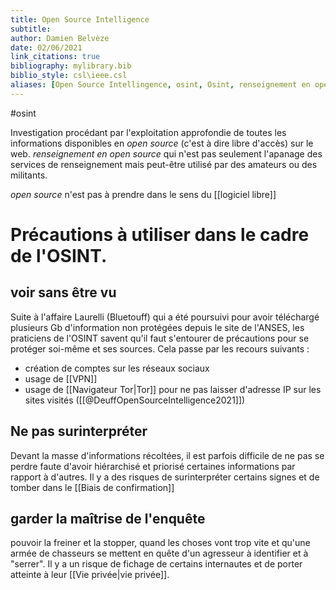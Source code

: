 ```yaml
---
title: Open Source Intelligence
subtitle:
author: Damien Belvèze
date: 02/06/2021
link_citations: true
bibliography: mylibrary.bib
biblio_style: csl\ieee.csl
aliases: [Open Source Intellingence, osint, Osint, renseignement en open source, recherche en open source]
---
```

#osint

Investigation procédant par l'exploitation approfondie de toutes les informations disponibles en *open source* (c'est à dire libre d'accès) sur le web. 
*renseignement en open source* qui n'est pas seulement l'apanage des services de renseignement mais peut-être utilisé par des amateurs ou des militants.

*open source* n'est pas à prendre dans le sens du [[logiciel libre]]

# Précautions à utiliser dans le cadre de l'OSINT.

## voir sans être vu

Suite à l'affaire Laurelli (Bluetouff) qui a été poursuivi pour avoir téléchargé plusieurs Gb d'information non protégées depuis le site de l'ANSES, les praticiens de l'OSINT savent qu'il faut s'entourer de précautions pour se protéger soi-même et ses sources. Cela passe par les recours suivants : 

- création de comptes sur les réseaux sociaux
- usage de [[VPN]]
- usage de [[Navigateur Tor|Tor]] pour ne pas laisser d'adresse IP sur les sites visités ([[@DeuffOpenSourceIntelligence2021]])


## Ne pas surinterpréter

Devant la masse d'informations récoltées, il est parfois difficile de ne pas se perdre faute d'avoir hiérarchisé et priorisé certaines informations par rapport à d'autres. Il y a des risques de surinterpréter certains signes et de tomber dans le [[Biais de confirmation]]

## garder la maîtrise de l'enquête

pouvoir la freiner et la stopper, quand les choses vont trop vite et qu'une armée de chasseurs se mettent en quête d'un agresseur à identifier et à "serrer". Il y a un risque de fichage de certains internautes et de porter atteinte à leur [[Vie privée|vie privée]]. 